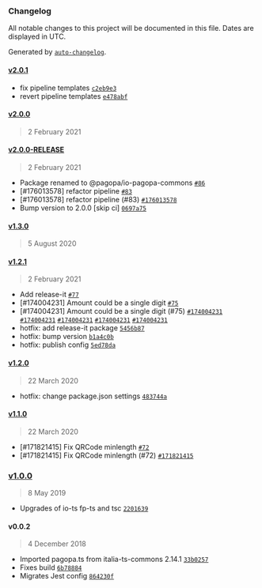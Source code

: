 ### Changelog

All notable changes to this project will be documented in this file. Dates are displayed in UTC.

Generated by [`auto-changelog`](https://github.com/CookPete/auto-changelog).

#### [v2.0.1](https://github.com/pagopa/io-pagopa-commons/compare/v2.0.0...v2.0.1)

- fix pipeline templates [`c2eb9e3`](https://github.com/pagopa/io-pagopa-commons/commit/c2eb9e38c0a48debfdfe60bea95512f2a3f37b9a)
- revert pipeline templates [`e478abf`](https://github.com/pagopa/io-pagopa-commons/commit/e478abf1bd7eec64e6f1176eaca22ee2c3833ad7)

#### [v2.0.0](https://github.com/pagopa/io-pagopa-commons/compare/v2.0.0-RELEASE...v2.0.0)

> 2 February 2021

#### [v2.0.0-RELEASE](https://github.com/pagopa/io-pagopa-commons/compare/v1.3.0...v2.0.0-RELEASE)

> 2 February 2021

- Package renamed to @pagopa/io-pagopa-commons [`#86`](https://github.com/pagopa/io-pagopa-commons/pull/86)
- [#176013578] refactor pipeline [`#83`](https://github.com/pagopa/io-pagopa-commons/pull/83)
- [#176013578] refactor pipeline (#83) [`#176013578`](https://www.pivotaltracker.com/story/show/176013578)
- Bump version to 2.0.0 [skip ci] [`0697a75`](https://github.com/pagopa/io-pagopa-commons/commit/0697a75b77f60eb8f0b11193b0c4d15a7f23dab7)

#### [v1.3.0](https://github.com/pagopa/io-pagopa-commons/compare/v1.2.1...v1.3.0)

> 5 August 2020

#### [v1.2.1](https://github.com/pagopa/io-pagopa-commons/compare/v1.2.0...v1.2.1)

> 2 February 2021

- Add release-it [`#77`](https://github.com/pagopa/io-pagopa-commons/pull/77)
- [#174004231] Amount could be a single digit [`#75`](https://github.com/pagopa/io-pagopa-commons/pull/75)
- [#174004231] Amount could be a single digit (#75) [`#174004231`](https://www.pivotaltracker.com/story/show/174004231) [`#174004231`](https://www.pivotaltracker.com/story/show/174004231) [`#174004231`](https://www.pivotaltracker.com/story/show/174004231) [`#174004231`](https://www.pivotaltracker.com/story/show/174004231) [`#174004231`](https://www.pivotaltracker.com/story/show/174004231)
- hotfix: add release-it package [`5456b87`](https://github.com/pagopa/io-pagopa-commons/commit/5456b8770e0f8c2f67fdec550825a3ade409ec5a)
- hotfix: bump version [`b1a4c0b`](https://github.com/pagopa/io-pagopa-commons/commit/b1a4c0bc6da23ebb88f9ad2cb82a8d83fbe830c9)
- hotfix: publish config [`5ed78da`](https://github.com/pagopa/io-pagopa-commons/commit/5ed78da67e15962ada086789ab531b42ec84388d)

#### [v1.2.0](https://github.com/pagopa/io-pagopa-commons/compare/v1.1.0...v1.2.0)

> 22 March 2020

- hotfix: change package.json settings [`483744a`](https://github.com/pagopa/io-pagopa-commons/commit/483744add20420987180c0039e458c6888b0ecdd)

#### [v1.1.0](https://github.com/pagopa/io-pagopa-commons/compare/v1.0.0...v1.1.0)

> 22 March 2020

- [#171821415] Fix QRCode minlength [`#72`](https://github.com/pagopa/io-pagopa-commons/pull/72)
- [#171821415] Fix QRCode minlength (#72) [`#171821415`](https://www.pivotaltracker.com/story/show/171821415)

### [v1.0.0](https://github.com/pagopa/io-pagopa-commons/compare/v0.0.2...v1.0.0)

> 8 May 2019

- Upgrades of io-ts fp-ts and tsc [`2201639`](https://github.com/pagopa/io-pagopa-commons/commit/22016393d59755ad7be779788eb02999fe51f48a)

#### v0.0.2

> 4 December 2018

- Imported pagopa.ts from italia-ts-commons 2.14.1 [`33b0257`](https://github.com/pagopa/io-pagopa-commons/commit/33b02570a2aa08ae2acd16b98b782ff09a03a1cf)
- Fixes build [`6b78884`](https://github.com/pagopa/io-pagopa-commons/commit/6b788846435c2db21efa88a69e9b366e93b54e19)
- Migrates Jest config [`864230f`](https://github.com/pagopa/io-pagopa-commons/commit/864230f4604b5f89298be323d64d7ac15081c12d)
